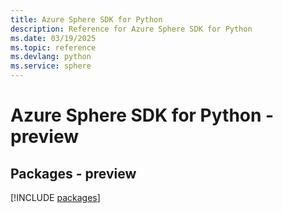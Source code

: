 ```yaml
---
title: Azure Sphere SDK for Python
description: Reference for Azure Sphere SDK for Python
ms.date: 03/19/2025
ms.topic: reference
ms.devlang: python
ms.service: sphere
---
```

# Azure Sphere SDK for Python - preview
## Packages - preview
[!INCLUDE [packages](sphere-index.md)]
